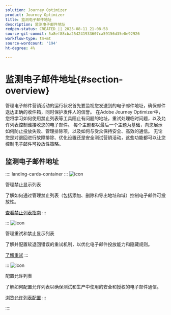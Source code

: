 ```yaml
---
solution: Journey Optimizer
product: Journey Optimizer
title: 监测电子邮件地址
description: 监测电子邮件地址
redpen-status: CREATED_||_2025-08-11_21-08-58
source-git-commit: 5a8ef88cba254241933607ca59156d35e0e92926
workflow-type: tm+mt
source-wordcount: '194'
ht-degree: 4%

---
```



# 监测电子邮件地址{#section-overview}

管理电子邮件营销活动的运行状况首先要监视您发送到的电子邮件地址，确保邮件送达正确的收件箱，同时保护发件人的信誉。 在Adobe Journey Optimizer中，您将学习如何使用禁止列表等工具阻止有问题的地址，重试处理临时问题，以及允许列表控制谁接收您的电子邮件。 每个主题都以最后一个主题为基础，向您展示如何防止投放失败、管理排除项，以及如何与受众保持安全、高效的通信。 无论您是对退回进行故障排除、优化设置还是安全测试营销活动，这些功能都可以让您控制电子邮件可投放性策略。

## 监测电子邮件地址

:::: landing-cards-container
:::
![icon](https://cdn.experienceleague.adobe.com/icons/list-check.svg)

管理禁止显示列表

了解如何通过管理禁止列表（包括添加、删除和导出地址和域）控制电子邮件可投放性。

[查看禁止列表指南](../using/configuration/manage-suppression-list.md)
:::

:::
![icon](https://cdn.experienceleague.adobe.com/icons/gear.svg)

管理重试和禁止显示列表

了解并配置软退回错误的重试机制，以优化电子邮件投放能力和隐藏规则。

[了解重试](../using/configuration/retries.md)
:::

:::
![icon](https://cdn.experienceleague.adobe.com/icons/shield-halved.svg)

配置允许列表

了解如何配置允许列表以确保测试和生产中使用的安全和授权的电子邮件通信。

[浏览允许列表配置](../using/configuration/allow-list.md)
:::

::::
